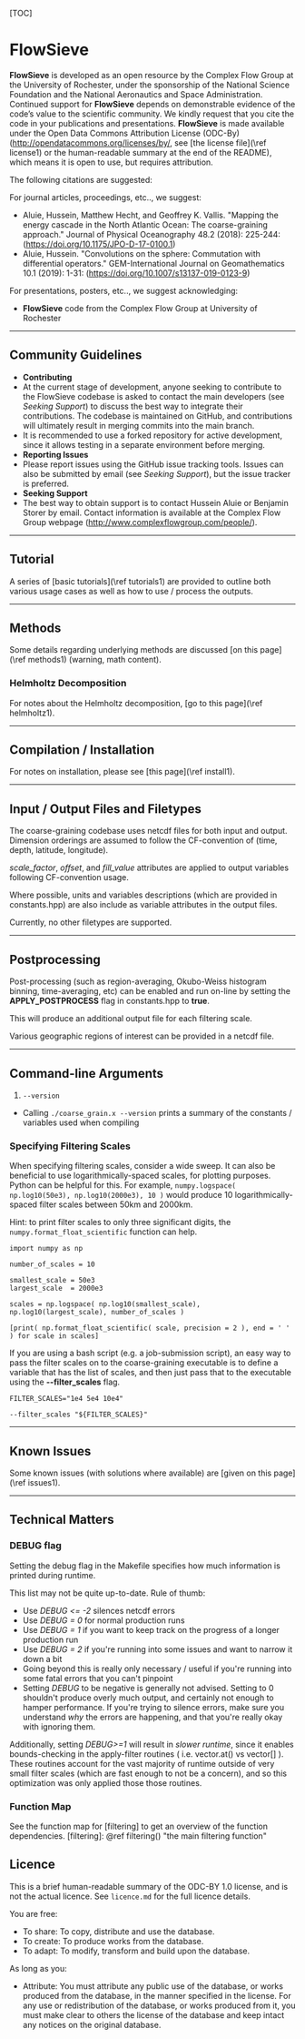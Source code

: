 [TOC]
# FlowSieve

**FlowSieve** is developed as an open resource by the Complex Flow Group at the University of Rochester, under the sponsorship of the National Science Foundation and the National Aeronautics and Space Administration. 
Continued support for **FlowSieve** depends on demonstrable evidence of the code’s value to the scientific community. 
We kindly request that you cite the code in your publications and presentations. 
**FlowSieve** is made available under the Open Data Commons Attribution License (ODC-By) (http://opendatacommons.org/licenses/by/, see [the license file](\ref license1) or the human-readable summary at the end of the README), which means it is open to use, but requires attribution. 

The following citations are suggested:

For journal articles, proceedings, etc.., we suggest:
* Aluie, Hussein, Matthew Hecht, and Geoffrey K. Vallis. "Mapping the energy cascade in the North Atlantic Ocean: The coarse-graining approach." Journal of Physical Oceanography 48.2 (2018): 225-244: (https://doi.org/10.1175/JPO-D-17-0100.1)
* Aluie, Hussein. "Convolutions on the sphere: Commutation with differential operators." GEM-International Journal on Geomathematics 10.1 (2019): 1-31: (https://doi.org/10.1007/s13137-019-0123-9)

For presentations, posters, etc.., we suggest acknowledging:
* **FlowSieve** code from the Complex Flow Group at University of Rochester


---

## Community Guidelines

* **Contributing**
 * At the current stage of development, anyone seeking to contribute to the FlowSieve codebase is asked to contact the main developers (see *Seeking Support*) to discuss the best way to integrate their contributions. The codebase is maintained on GitHub, and contributions will ultimately result in merging commits into the main branch. 
 * It is recommended to use a forked repository for active development, since it allows testing in a separate environment before merging.
* **Reporting Issues** 
 * Please report issues using the GitHub issue tracking tools. Issues can also be submitted by email (see *Seeking Support*), but the issue tracker is preferred.
* **Seeking Support**
 * The best way to obtain support is to contact Hussein Aluie or Benjamin Storer by email. Contact information is available at the Complex Flow Group webpage (http://www.complexflowgroup.com/people/).

---

## Tutorial

A series of [basic tutorials](\ref tutorials1) are provided to outline both various usage cases as well as how to use / process the outputs.


---

## Methods

Some details regarding underlying methods are discussed [on this page](\ref methods1) (warning, math content).

### Helmholtz Decomposition

For notes about the Helmholtz decomposition, [go to this page](\ref helmholtz1).

---

## Compilation / Installation

For notes on installation, please see [this page](\ref install1).

---

## Input / Output Files and Filetypes

The coarse-graining codebase uses netcdf files for both input and output.
Dimension orderings are assumed to follow the CF-convention of (time, depth, latitude, longitude).

*scale_factor*,  *offset*, and *fill_value* attributes are applied to output variables following CF-convention usage.

Where possible, units and variables descriptions (which are provided in constants.hpp) are also include as variable attributes in the output files.

Currently, no other filetypes are supported.

---

## Postprocessing

Post-processing (such as region-averaging, Okubo-Weiss histogram binning, time-averaging, etc) can be enabled and run on-line
by setting the **APPLY_POSTPROCESS** flag in constants.hpp to **true**.

This will produce an additional output file for each filtering scale.

Various geographic regions of interest can be provided in a netcdf file.

---

## Command-line Arguments

1. `--version`
 * Calling `./coarse_grain.x --version` prints a summary of the constants / variables used when compiling


### Specifying Filtering Scales

When specifying filtering scales, consider a wide sweep. It can also be beneficial to use logarithmically-spaced scales, for plotting purposes.
Python can be helpful for this. For example, `numpy.logspace( np.log10(50e3), np.log10(2000e3), 10 )` would produce 10 logarithmically-spaced
filter scales between 50km and 2000km.

Hint: to print filter scales to only three significant digits, the `numpy.format_float_scientific` function can help.
~~~~~~~~~~~~~~{.py}
import numpy as np

number_of_scales = 10

smallest_scale = 50e3
largest_scale  = 2000e3
 
scales = np.logspace( np.log10(smallest_scale), np.log10(largest_scale), number_of_scales )
 
[print( np.format_float_scientific( scale, precision = 2 ), end = ' ' ) for scale in scales]
~~~~~~~~~~~~~~

If you are using a bash script (e.g. a job-submission script), an easy way to pass the filter scales on to the coarse-graining executable is to define 
a variable that has the list of scales, and then just pass that to the executable using the **--filter_scales** flag.
~~~~~~~~~~~~{.sh}
FILTER_SCALES="1e4 5e4 10e4"

--filter_scales "${FILTER_SCALES}"
~~~~~~~~~~~~

---

## Known Issues

Some known issues (with solutions where available) are [given on this page](\ref issues1).

---

## Technical Matters

### DEBUG flag

Setting the debug flag in the Makefile specifies how much information is printed
during runtime. 

This list may not be quite up-to-date. Rule of thumb:
 * Use _DEBUG <= -2_ silences netcdf errors
 * Use _DEBUG = 0_ for normal production runs
 * Use _DEBUG = 1_ if you want to keep track on the progress of a longer production run
 * Use _DEBUG = 2_ if you're running into some issues and want to narrow it down a bit
 * Going beyond this is really only necessary / useful if you're running into some fatal errors that you can't pinpoint
 * Setting _DEBUG_ to be negative is generally not advised. Setting to 0 shouldn't produce overly much output, and certainly not enough to hamper performance. If you're trying to silence errors, make sure you understand _why_ the errors are happening, and that you're really okay with ignoring them.

Additionally, setting _DEBUG>=1_ will result in *slower runtime*, since it enables bounds-checking in the apply-filter routines ( i.e. vector.at() vs vector[] ).
These routines account for the vast majority of runtime outside of very small filter scales (which are fast enough to not be a concern), and so this optimization was only applied those those routines.


### Function Map

See the function map for [filtering] to get an overview of the function dependencies.
[filtering]: @ref filtering() "the main filtering function"


## Licence

This is a brief human-readable summary of the ODC-BY 1.0 license, and is not the actual licence. 
See `licence.md` for the full licence details.

You are free:
* To share: To copy, distribute and use the database.
* To create: To produce works from the database.
* To adapt: To modify, transform and build upon the database.

As long as you:
* Attribute: You must attribute any public use of the database, or works produced from the database, in the manner specified in the license. For any use or redistribution of the database, or works produced from it, you must make clear to others the license of the database and keep intact any notices on the original database.

